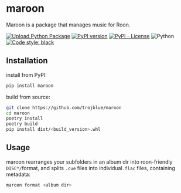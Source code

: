 # maroon
Maroon is a package that manages music for Roon.

[![Upload Python Package](https://github.com/trojblue/maroon/actions/workflows/python-publish.yml/badge.svg)](https://github.com/trojblue/maroon/actions/workflows/python-publish.yml)
[![PyPI version](https://badge.fury.io/py/maroon.svg)](https://badge.fury.io/py/maroon)
[![PyPI - License](https://img.shields.io/pypi/l/maroon)](https://www.gnu.org/licenses/gpl-3.0.en.html)
![Python](https://img.shields.io/badge/python-3.10-blue.svg) 
[![Code style: black](https://img.shields.io/badge/code%20style-black-000000.svg)](https://github.com/psf/black)

## Installation
install from PyPI:
```bash
pip install maroon
```

build from source:
```bash
git clone https://github.com/trojblue/maroon
cd maroon
poetry install
poetry build
pip install dist/<build_version>.whl
```

## Usage
maroon rearranges your subfolders in an album dir into roon-friendly `DISC*/`format, and splits `.cue` files into individual`.flac` files, containing metadata: 
```bash
maroon format <album dir>
```
